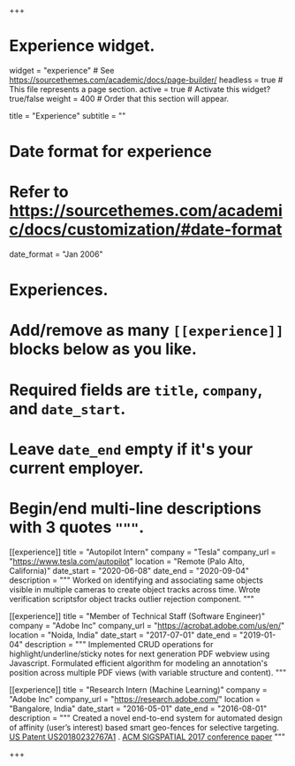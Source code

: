 +++
# Experience widget.
widget = "experience"  # See https://sourcethemes.com/academic/docs/page-builder/
headless = true  # This file represents a page section.
active = true  # Activate this widget? true/false
weight = 400  # Order that this section will appear.

title = "Experience"
subtitle = ""

# Date format for experience
#   Refer to https://sourcethemes.com/academic/docs/customization/#date-format
date_format = "Jan 2006"

# Experiences.
#   Add/remove as many `[[experience]]` blocks below as you like.
#   Required fields are `title`, `company`, and `date_start`.
#   Leave `date_end` empty if it's your current employer.
#   Begin/end multi-line descriptions with 3 quotes `"""`.
[[experience]]
  title = "Autopilot Intern"
  company = "Tesla"
  company_url = "https://www.tesla.com/autopilot"
  location = "Remote (Palo Alto, California)"
  date_start = "2020-06-08"
  date_end = "2020-09-04"
  description = """
  Worked on identifying and associating same objects visible in multiple cameras to create object tracks across time. Wrote verification scriptsfor object tracks outlier rejection component.
  """

[[experience]]
  title = "Member of Technical Staff (Software Engineer)"
  company = "Adobe Inc"
  company_url = "https://acrobat.adobe.com/us/en/"
  location = "Noida, India"
  date_start = "2017-07-01"
  date_end = "2019-01-04"
  description = """
  Implemented CRUD operations for highlight/underline/sticky notes for next generation PDF webview using Javascript. Formulated efficient algorithm for modeling an annotation's position across multiple PDF views (with variable structure and content).
  """

[[experience]]
  title = "Research Intern (Machine Learning)"
  company = "Adobe Inc"
  company_url = "https://research.adobe.com/"
  location = "Bangalore, India"
  date_start = "2016-05-01"
  date_end = "2016-08-01"
  description = """
  Created a novel end-to-end system for automated design of affinity (user’s interest) based smart geo-fences for selective targeting. [US Patent US20180232767A1](https://patents.google.com/patent/US20180232767A1/) . [ACM SIGSPATIAL 2017 conference paper](publication/smart-geofences/)
  """

+++
